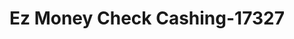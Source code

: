 ---
f_zip-code: 50010
f_state-code: IA
title: Ez Money Check Cashing-17327
f_phone: 515-956-4610
f_city-only: Ames
f_address: 222 Lincoln Way Ames
f_location-unique-id: '17327'
slug: ez-money-check-cashing-17327
updated-on: '2024-05-30T13:46:58.046Z'
created-on: '2024-05-30T13:36:59.803Z'
published-on: '2024-05-30T13:54:32.469Z'
f_city-state: cms/city/ames-ia.md
f_company: cms/company/ez-money-check-cashing.md
f_state: cms/state/iowa.md
layout: '[payday-loan].html'
tags: payday-loan
---